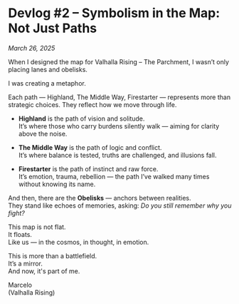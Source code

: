# Devlog #2 – Symbolism in the Map: Not Just Paths  
*March 26, 2025*

When I designed the map for Valhalla Rising – The Parchment, I wasn’t only placing lanes and obelisks.

I was creating a metaphor.

Each path — Highland, The Middle Way, Firestarter — represents more than strategic choices. They reflect how we move through life.

- **Highland** is the path of vision and solitude.  
  It’s where those who carry burdens silently walk — aiming for clarity above the noise.

- **The Middle Way** is the path of logic and conflict.  
  It’s where balance is tested, truths are challenged, and illusions fall.

- **Firestarter** is the path of instinct and raw force.  
  It’s emotion, trauma, rebellion — the path I’ve walked many times without knowing its name.

And then, there are the **Obelisks** — anchors between realities.  
They stand like echoes of memories, asking: *Do you still remember why you fight?*

This map is not flat.  
It floats.  
Like us — in the cosmos, in thought, in emotion.

This is more than a battlefield.  
It’s a mirror.  
And now, it's part of me.

Marcelo  
(Valhalla Rising)
